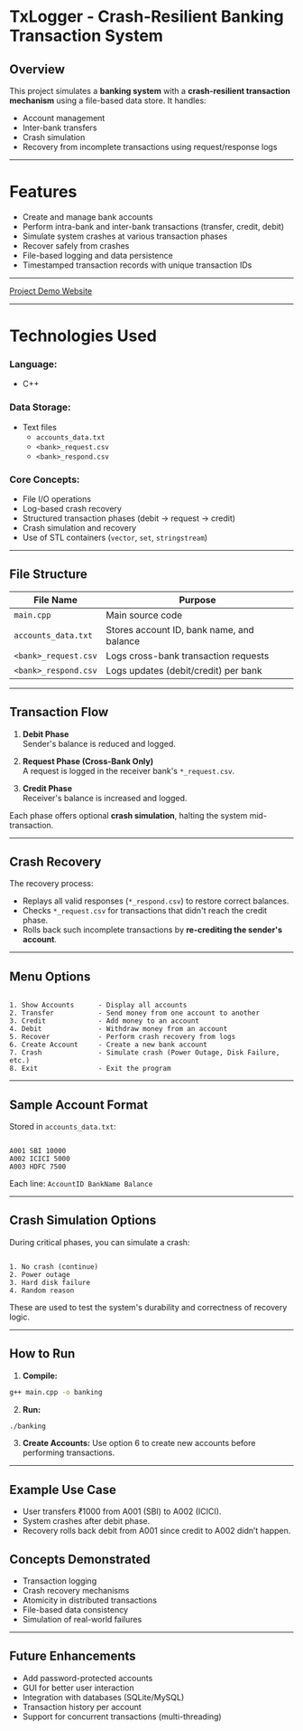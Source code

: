 # TxLogger - Crash-Resilient Banking Transaction System

## Overview

This project simulates a **banking system** with a **crash-resilient transaction mechanism** using a file-based data store. It handles:

-  Account management  
-  Inter-bank transfers  
-  Crash simulation  
-  Recovery from incomplete transactions using request/response logs  

---

# Features

-  Create and manage bank accounts  
-  Perform intra-bank and inter-bank transactions (transfer, credit, debit)  
-  Simulate system crashes at various transaction phases  
-  Recover safely from crashes  
-  File-based logging and data persistence  
-  Timestamped transaction records with unique transaction IDs  

---

[Project Demo Website](https://arun-r-007.github.io/TxLogger/)

---

# Technologies Used

### **Language**:  
- C++

### **Data Storage**:  
- Text files  
  - `accounts_data.txt`  
  - `<bank>_request.csv`  
  - `<bank>_respond.csv`

### **Core Concepts**:  
- File I/O operations  
- Log-based crash recovery  
- Structured transaction phases (debit → request → credit)  
- Crash simulation and recovery  
- Use of STL containers (`vector`, `set`, `stringstream`)  

---

## File Structure

| File Name            | Purpose                                 |
|---------------------|-----------------------------------------|
| `main.cpp`          | Main source code                        |
| `accounts_data.txt` | Stores account ID, bank name, and balance |
| `<bank>_request.csv`| Logs cross-bank transaction requests     |
| `<bank>_respond.csv`| Logs updates (debit/credit) per bank     |

---

## Transaction Flow

1. **Debit Phase**  
   Sender's balance is reduced and logged.

2. **Request Phase (Cross-Bank Only)**  
   A request is logged in the receiver bank's `*_request.csv`.

3. **Credit Phase**  
   Receiver's balance is increased and logged.

Each phase offers optional **crash simulation**, halting the system mid-transaction.

---

## Crash Recovery

The recovery process:
- Replays all valid responses (`*_respond.csv`) to restore correct balances.
- Checks `*_request.csv` for transactions that didn't reach the credit phase.
- Rolls back such incomplete transactions by **re-crediting the sender's account**.

---

## Menu Options

```

1. Show Accounts      - Display all accounts
2. Transfer           - Send money from one account to another
3. Credit             - Add money to an account
4. Debit              - Withdraw money from an account
5. Recover            - Perform crash recovery from logs
6. Create Account     - Create a new bank account
7. Crash              - Simulate crash (Power Outage, Disk Failure, etc.)
8. Exit               - Exit the program

```

---

## Sample Account Format

Stored in `accounts_data.txt`:
```

A001 SBI 10000
A002 ICICI 5000
A003 HDFC 7500

```

Each line: `AccountID BankName Balance`

---

## Crash Simulation Options

During critical phases, you can simulate a crash:
```

1. No crash (continue)
2. Power outage
3. Hard disk failure
4. Random reason

````

These are used to test the system's durability and correctness of recovery logic.

---

## How to Run

1. **Compile:**
```bash
g++ main.cpp -o banking
````

2. **Run:**

```bash
./banking
```

3. **Create Accounts:**
   Use option 6 to create new accounts before performing transactions.

---

## Example Use Case

* User transfers ₹1000 from A001 (SBI) to A002 (ICICI).
* System crashes after debit phase.
* Recovery rolls back debit from A001 since credit to A002 didn’t happen.


## Concepts Demonstrated

* Transaction logging
* Crash recovery mechanisms
* Atomicity in distributed transactions
* File-based data consistency
* Simulation of real-world failures

---

## Future Enhancements

* Add password-protected accounts
* GUI for better user interaction
* Integration with databases (SQLite/MySQL)
* Transaction history per account
* Support for concurrent transactions (multi-threading)

